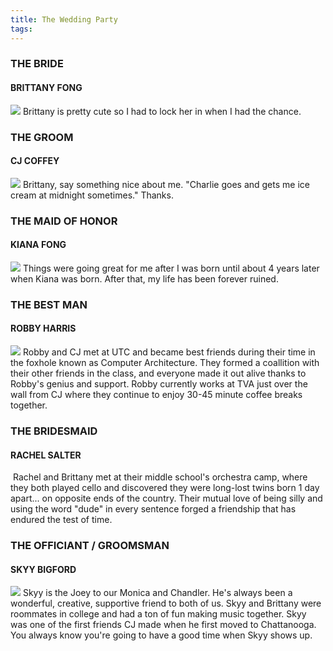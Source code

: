 ```yaml
---
title: The Wedding Party
tags:
---
```


### THE BRIDE
#### BRITTANY FONG
![](/imgs/weddingparty/bride.jpg)
Brittany is pretty cute so I had to lock her in when I had the chance.

### THE GROOM
#### CJ COFFEY
![](/imgs/weddingparty/groom.jpg)
Brittany, say something nice about me. "Charlie goes and gets me ice cream at midnight sometimes." Thanks.

### THE MAID OF HONOR
#### KIANA FONG
![](/imgs/weddingparty/maidofhonor.jpg)
Things were going great for me after I was born until about 4 years later when Kiana was born. After that, my life has been forever ruined.

### THE BEST MAN
#### ROBBY HARRIS
![](/imgs/weddingparty/bestman.jpg)
Robby and CJ met at UTC and became best friends during their time in the foxhole known as Computer Architecture. They formed a coallition with their other friends in the class, and everyone made it out alive thanks to Robby's genius and support. Robby currently works at TVA just over the wall from CJ where they continue to enjoy 30-45 minute coffee breaks together.

### THE BRIDESMAID
#### RACHEL SALTER
![]()
Rachel and Brittany met at their middle school's orchestra camp, where they both played cello and discovered they were long-lost twins born 1 day apart... on opposite ends of the country. Their mutual love of being silly and using the word "dude" in every sentence forged a friendship that has endured the test of time.

### THE OFFICIANT / GROOMSMAN
#### SKYY BIGFORD
![](/imgs/weddingparty/officiant.jpg)
Skyy is the Joey to our Monica and Chandler. He's always been a wonderful, creative, supportive friend to both of us. Skyy and Brittany were roommates in college and had a ton of fun making music together. Skyy was one of the first friends CJ made when he first moved to Chattanooga. You always know you're going to have a good time when Skyy shows up.